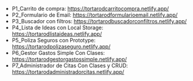 + P1_Carrito de compra: https://tortarodcarritocompra.netlify.app/
+ P2_Formulario de Email: https://tortarodformularioemail.netlify.app/
+ P3_Buscador con filtros: https://tortarodbuscadorconfiltros.netlify.app/
+ P4_Lista de Ideas con Local Storage: https://tortarodlistaideas.netlify.app/
+ P5_Poliza Seguros con Prototype: https://tortarodpolizaseguro.netlify.app/
+ P6_Gestor Gastos Simple Con Clases: https://tortarodgestorgastossimple.netlify.app/
+ P7_Administrador de Citas Con Clases y CRUD: https://tortarodadministradorcitas.netlify.app/